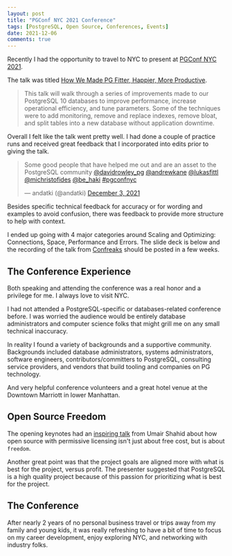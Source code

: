 ```yaml
---
layout: post
title: "PGConf NYC 2021 Conference"
tags: [PostgreSQL, Open Source, Conferences, Events]
date: 2021-12-06
comments: true
---
```


Recently I had the opportunity to travel to NYC to present at [PGConf NYC 2021](https://2021.pgconf.nyc/).

The talk was titled [How We Made PG Fitter, Happier, More Productive](https://postgresql.us/events/pgconfnyc2021/schedule/session/916-how-we-made-pg-fitter-happier-more-productive/).

> This talk will walk through a series of improvements made to our PostgreSQL 10 databases to improve performance, increase operational efficiency, and tune parameters. Some of the techniques were to add monitoring, remove and replace indexes, remove bloat, and split tables into a new database without application downtime.

Overall I felt like the talk went pretty well. I had done a couple of practice runs and received great feedback that I incorporated into edits prior to giving the talk.

<blockquote class="twitter-tweet"><p lang="en" dir="ltr">Some good people that have helped me out and are an asset to the PostgreSQL community <a href="https://twitter.com/davidrowley_pg?ref_src=twsrc%5Etfw">@davidrowley_pg</a> <a href="https://twitter.com/andrewkane?ref_src=twsrc%5Etfw">@andrewkane</a> <a href="https://twitter.com/LukasFittl?ref_src=twsrc%5Etfw">@lukasfittl</a> <a href="https://twitter.com/michristofides?ref_src=twsrc%5Etfw">@michristofides</a> <a href="https://twitter.com/be_haki?ref_src=twsrc%5Etfw">@be_haki</a> <a href="https://twitter.com/hashtag/pgconfnyc?src=hash&amp;ref_src=twsrc%5Etfw">#pgconfnyc</a></p>&mdash; andatki (@andatki) <a href="https://twitter.com/andatki/status/1466822110240776195?ref_src=twsrc%5Etfw">December 3, 2021</a></blockquote> <script async src="https://platform.twitter.com/widgets.js" charset="utf-8"></script>

Besides specific technical feedback for accuracy or for wording and examples to avoid confusion, there was feedback to provide more structure to help with context.

I ended up going with 4 major categories around Scaling and Optimizing: Connections, Space, Performance and Errors. The slide deck is below and the recording of the talk from [Confreaks](https://www.confreaks.com/) should be posted in a few weeks.

<script async class="speakerdeck-embed" data-id="030a9bf3e09e4486acb96323ffe66302" data-ratio="1.77777777777778" src="//speakerdeck.com/assets/embed.js"></script>

## The Conference Experience

Both speaking and attending the conference was a real honor and a privilege for me. I always love to visit NYC.

I had not attended a PostgreSQL-specific or databases-related conference before. I was worried the audience would be entirely database administrators and computer science folks that might grill me on any small technical inaccuracy.

In reality I found a variety of backgrounds and a supportive community. Backgrounds included database administrators, systems administrators, software engineers, contributors/committers to PostgreSQL, consulting service providers, and vendors that build tooling and companies on PG technology.

And very helpful conference volunteers and a great hotel venue at the Downtown Marriott in lower Manhattan.

## Open Source Freedom

The opening keynotes had an [inspiring talk](https://www.slideshare.net/UmairShahid16/driving-the-future-of-postgresql-adoption) from Umair Shahid about how open source with permissive licensing isn't just about free cost, but is about `freedom`.

Another great point was that the project goals are aligned more with what is best for the project, versus profit. The presenter suggested that PostgreSQL is a high quality project because of this passion for prioritizing what is best for the project.

## The Conference

After nearly 2 years of no personal business travel or trips away from my family and young kids, it was really refreshing to have a bit of time to focus on my career development, enjoy exploring NYC, and networking with industry folks.
